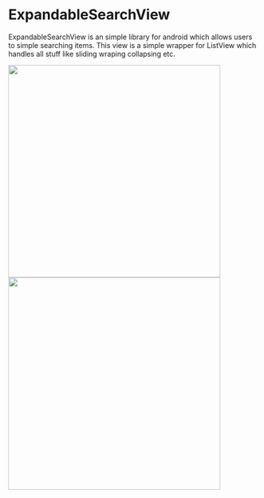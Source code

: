 # ExpandableSearchView

ExpandableSearchView is an simple library for android which allows users to simple searching items. This view is a simple wrapper for ListView which handles all stuff like sliding wraping collapsing etc.


<img src="https://media.giphy.com/media/l0MYArGcYfm3wvMeQ/source.gif" width="425"/> <img src="https://media.giphy.com/media/l0MYCXG5euuLzIHIY/source.gif" width="425"/> 
